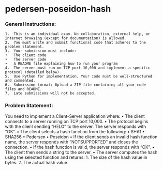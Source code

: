 # pedersen-poseidon-hash

### General Instructions:

	1.	This is an individual exam. No collaboration, external help, or internet browsing (except for documentation) is allowed.
	2.	You must write and submit functional code that adheres to the problem statement.
	3.	Your submission must include:
	•	The client code
	•	The server code
	•	A README file explaining how to run your program
	4.	The server must run on TCP port 10,000 and implement a specific protocol (detailed below).
	5.	Use Python for implementation. Your code must be well-structured and commented.
	6.	Submission format: Upload a ZIP file containing all your code files and README.
	7.	Late submissions will not be accepted.

### Problem Statement:
You need to implement a Client-Server application where:
	•	The client connects to a server running on TCP port 10,000.
	•	The protocol begins with the client sending “HELO” to the server. The server responds with “OK”.
	•	The client selects a hash function from the following:
	•	SHA1
	•	SHA256
	•	Pedersen
	•	Poseidon
	•	If the client sends an invalid hash function name, the server responds with “NOTSUPPORTED” and closes the connection.
	•	If the hash function is valid, the server responds with “OK”.
	•	The client then sends a string to the server.
	•	The server computes the hash using the selected function and returns:
	1.	The size of the hash value in bytes.
	2.	The actual hash value.
